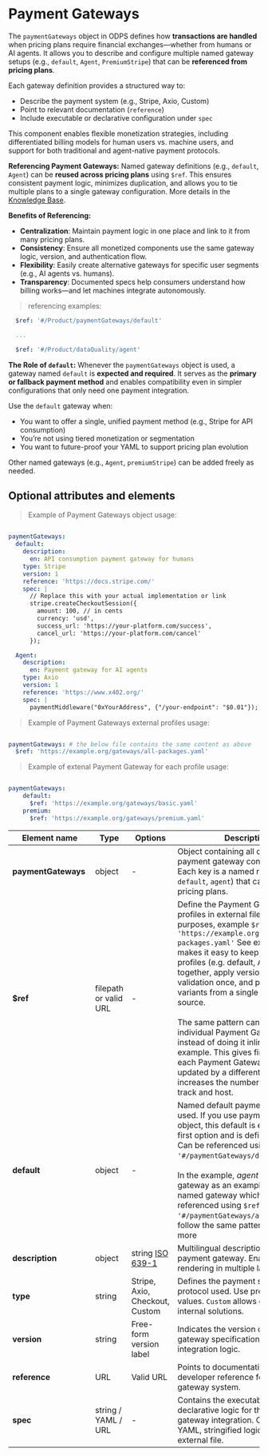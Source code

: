 # Payment Gateways

The `paymentGateways` object in ODPS defines how **transactions are handled** when pricing plans require financial exchanges—whether from humans or AI agents. It allows you to describe and configure multiple named gateway setups (e.g., `default`, `Agent`, `PremiumStripe`) that can be **referenced from pricing plans**.

Each gateway definition provides a structured way to:

- Describe the payment system (e.g., Stripe, Axio, Custom)
- Point to relevant documentation (`reference`)
- Include executable or declarative configuration under `spec`

This component enables flexible monetization strategies, including differentiated billing models for human users vs. machine users, and support for both traditional and agent-native payment protocols.

**Referencing Payment Gateways:**
Named gateway definitions (e.g., `default`, `Agent`) can be **reused across pricing plans** using `$ref`. This ensures consistent payment logic, minimizes duplication, and allows you to tie multiple plans to a single gateway configuration. More details in the [Knowledge Base](https://opendataproducts.org/howto/).

**Benefits of Referencing:**

- **Centralization**: Maintain payment logic in one place and link to it from many pricing plans.
- **Consistency**: Ensure all monetized components use the same gateway logic, version, and authentication flow.
- **Flexibility**: Easily create alternative gateways for specific user segments (e.g., AI agents vs. humans).
- **Transparency**: Documented specs help consumers understand how billing works—and let machines integrate autonomously.

> referencing examples:

```yml
  $ref: '#/Product/paymentGateways/default'

  ...

  $ref: '#/Product/dataQuality/agent'
```

**The Role of `default`:**
Whenever the `paymentGateways` object is used, a gateway named `default` is **expected and required**. It serves as the **primary or fallback payment method** and enables compatibility even in simpler configurations that only need one payment integration.

Use the `default` gateway when:

- You want to offer a single, unified payment method (e.g., Stripe for API consumption)
- You’re not using tiered monetization or segmentation
- You want to future-proof your YAML to support pricing plan evolution

Other named gateways (e.g., `Agent`, `premiumStripe`) can be added freely as needed.

## Optional attributes and elements

> Example of Payment Gateways object usage:

```yml

paymentGateways:
  default:
    description:
      en: API consumption payment gateway for humans
    type: Stripe
    version: 1
    reference: 'https://docs.stripe.com/'
    spec: |
      // Replace this with your actual implementation or link
      stripe.createCheckoutSession({
        amount: 100, // in cents
        currency: 'usd',
        success_url: 'https://your-platform.com/success',
        cancel_url: 'https://your-platform.com/cancel'
      });

  Agent:
    description:
      en: Payment gateway for AI agents
    type: Axio
    version: 1
    reference: 'https://www.x402.org/'
    spec: |
      paymentMiddleware("0xYourAddress", {"/your-endpoint": "$0.01"});
```

> Example of Payment Gateways external profiles usage:

```yml

paymentGateways: # the below file contains the same content as above
  $ref: 'https://example.org/gateways/all-packages.yaml'

```

> Example of extenal Payment Gateway for each profile usage:

```yml

paymentGateways:
    default:
      $ref: 'https://example.org/gateways/basic.yaml'
    premium:
      $ref: 'https://example.org/gateways/premium.yaml'
```

| <div style="width:150px">Element name</div>   | Type  | Options  | Description  |
|---|---|---|---|
| **paymentGateways** | object | - | Object containing all defined payment gateway configurations. Each key is a named reference (e.g. `default`, `agent`) that can be reused in pricing plans. |
| **$ref** | filepath or valid URL | - | Define the Payment Gateway profiles in external file for reuse purposes, example  `$ref: 'https://example.org/gateways/all-packages.yaml'` See example. This makes it easy to keep related profiles (e.g. default, API, agent) together, apply versioning and validation once, and publish all variants from a single repo or source. <br/><br/>The same pattern can be used in individual Payment Gateway profiles instead of doing it inline. See example. This gives finer control if each Payment Gateway is owned or updated by a different team, but increases the number of files to track and host.|
| **default** | object | - | Named default payment gateway used. If you use paymentGateways object, this default is expected to be first option and is defined always. Can be referenced using `$ref: '#/paymentGateways/default'`. <br/> <br/> In the example, _agent_ payment gateway as an example of freely named gateway which can be referenced using `$ref: '#/paymentGateways/agent'`. You can follow the same pattern and create more |
| **description** | object | string [ISO 639-1](https://en.wikipedia.org/wiki/List_of_ISO_639-1_codes) | Multilingual descriptions of the payment gateway. Enables UI rendering in multiple languages. |
| **type** | string | Stripe, Axio, Checkout, Custom | Defines the payment system or protocol used. Use predefined values. `Custom` allows custom or internal solutions. |
| **version** | string | Free-form version label | Indicates the version of the payment gateway specification, SDK, or integration logic. |
| **reference** | URL | Valid URL | Points to documentation or developer reference for the payment gateway system. |
| **spec** | string / YAML / URL | - | Contains the executable or declarative logic for the payment gateway integration. Can be inline YAML, stringified logic, or link to external file. |
